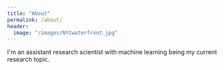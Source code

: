 ```yaml
---
title: "About"
permalink: /about/
header: 
  image: "/images/NYCwaterfront.jpg"
---
```


I'm an assistant research scientist with machine learning being my current research topic.
